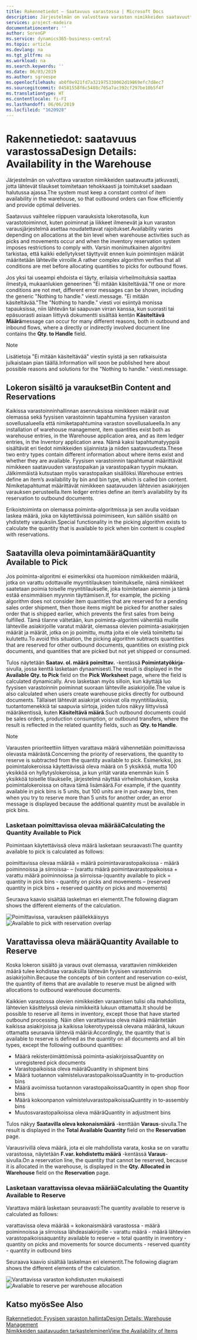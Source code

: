 ```yaml
---
title: Rakennetiedot – Saatavuus varastossa | Microsoft Docs
description: Järjestelmän on valvottava varaston nimikkeiden saatavuutta jatkuvasti, jotta lähtevät tilaukset toimitetaan tehokkaasti ja toimitukset saadaan halutussa ajassa.
services: project-madeira
documentationcenter: ''
author: SorenGP
ms.service: dynamics365-business-central
ms.topic: article
ms.devlang: na
ms.tgt_pltfrm: na
ms.workload: na
ms.search.keywords: ''
ms.date: 06/03/2019
ms.author: sgroespe
ms.openlocfilehash: ab0f0e921fd7a321975330062d19869efc7d8ec7
ms.sourcegitcommit: 04581558f6c5488c705a7ac392cf297be10b5f4f
ms.translationtype: HT
ms.contentlocale: fi-FI
ms.lasthandoff: 06/06/2019
ms.locfileid: "1620928"
---
```

# <a name="design-details-availability-in-the-warehouse"></a><span data-ttu-id="7b3a3-103">Rakennetiedot: saatavuus varastossa</span><span class="sxs-lookup"><span data-stu-id="7b3a3-103">Design Details: Availability in the Warehouse</span></span>
<span data-ttu-id="7b3a3-104">Järjestelmän on valvottava varaston nimikkeiden saatavuutta jatkuvasti, jotta lähtevät tilaukset toimitetaan tehokkaasti ja toimitukset saadaan halutussa ajassa.</span><span class="sxs-lookup"><span data-stu-id="7b3a3-104">The system must keep a constant control of item availability in the warehouse, so that outbound orders can flow efficiently and provide optimal deliveries.</span></span>  

<span data-ttu-id="7b3a3-105">Saatavuus vaihtelee riippuen varauksista lokerotasolla, kun varastotoiminnot, kuten poiminnat ja liikkeet ilmenevät ja kun varaston varausjärjestelmä asettaa noudatettavat rajoitukset.</span><span class="sxs-lookup"><span data-stu-id="7b3a3-105">Availability varies depending on allocations at the bin level when warehouse activities such as picks and movements occur and when the inventory reservation system imposes restrictions to comply with.</span></span> <span data-ttu-id="7b3a3-106">Varsin monimutkainen algoritmi tarkistaa, että kaikki edellytykset täyttyvät ennen kuin poimintojen määrät määritetään lähteville virroille.</span><span class="sxs-lookup"><span data-stu-id="7b3a3-106">A rather complex algorithm verifies that all conditions are met before allocating quantities to picks for outbound flows.</span></span>

<span data-ttu-id="7b3a3-107">Jos yksi tai useampi ehdoista ei täyty, erilaisia virheilmoituksia saattaa ilmestyä, mukaanlukien geneerinen "Ei mitään käsiteltävää."</span><span class="sxs-lookup"><span data-stu-id="7b3a3-107">If one or more conditions are not met, different error messages can be shown, including the generic "Nothing to handle."</span></span> <span data-ttu-id="7b3a3-108">viesti.</span><span class="sxs-lookup"><span data-stu-id="7b3a3-108">message.</span></span> <span data-ttu-id="7b3a3-109">"Ei mitään käsiteltävää."</span><span class="sxs-lookup"><span data-stu-id="7b3a3-109">The "Nothing to handle."</span></span> <span data-ttu-id="7b3a3-110">viesti voi esiintyä monissa tapauksissa, niin lähtevän tai saapuvan virran kanssa, kun suorasti tai epäsuorasti asiaan liittyvä dokumentti sisältää kentän **Käsiteltävä Määrä**</span><span class="sxs-lookup"><span data-stu-id="7b3a3-110">message can occur for many different reasons, both in outbound and inbound flows, where a directly or indirectly involved document line contains the **Qty. to Handle** field.</span></span>

> [!NOTE]
> <span data-ttu-id="7b3a3-111">Lisätietoja "Ei mitään käsiteltävää" viestin syistä ja sen ratkaisuista julkaistaan pian täällä.</span><span class="sxs-lookup"><span data-stu-id="7b3a3-111">Information will soon be published here about possible reasons and solutions for the "Nothing to handle."</span></span> <span data-ttu-id="7b3a3-112">viesti.</span><span class="sxs-lookup"><span data-stu-id="7b3a3-112">message.</span></span>

## <a name="bin-content-and-reservations"></a><span data-ttu-id="7b3a3-113">Lokeron sisältö ja varaukset</span><span class="sxs-lookup"><span data-stu-id="7b3a3-113">Bin Content and Reservations</span></span>  
 <span data-ttu-id="7b3a3-114">Kaikissa varastoinninhallinnan asennuksissa nimikkeen määrät ovat olemassa sekä fyysisen varastoinnin tapahtumina fyysisen varaston sovellusalueella että nimiketapahtumina varaston sovellusalueella.</span><span class="sxs-lookup"><span data-stu-id="7b3a3-114">In any installation of warehouse management, item quantities exist both as warehouse entries, in the Warehouse application area, and as item ledger entries, in the Inventory application area.</span></span> <span data-ttu-id="7b3a3-115">Nämä kaksi tapahtumatyyppiä sisältävät eri tiedot nimikkeiden sijainnista ja niiden saatavuudesta.</span><span class="sxs-lookup"><span data-stu-id="7b3a3-115">These two entry types contain different information about where items exist and whether they are available.</span></span> <span data-ttu-id="7b3a3-116">Fyysisen varastoinnin tapahtumat määrittävät nimikkeen saatavuuden varastopaikan ja varastopaikan tyypin mukaan. Jälkimmäistä kutsutaan myös varastopaikan sisällöksi.</span><span class="sxs-lookup"><span data-stu-id="7b3a3-116">Warehouse entries define an item’s availability by bin and bin type, which is called bin content.</span></span> <span data-ttu-id="7b3a3-117">Nimiketapahtumat määrittävät nimikkeen saatavuuden lähtevien asiakirjojen varauksen perusteella.</span><span class="sxs-lookup"><span data-stu-id="7b3a3-117">Item ledger entries define an item’s availability by its reservation to outbound documents.</span></span>  

 <span data-ttu-id="7b3a3-118">Erikoistoiminta on olemassa poiminta-algoritmissa ja sen avulla voidaan laskea määrä, joka on käytettävissä poimimiseen, kun säiliön sisältö on yhdistetty varauksiin.</span><span class="sxs-lookup"><span data-stu-id="7b3a3-118">Special functionality in the picking algorithm exists to calculate the quantity that is available to pick when bin content is coupled with reservations.</span></span>  

## <a name="quantity-available-to-pick"></a><span data-ttu-id="7b3a3-119">Saatavilla oleva poimintamäärä</span><span class="sxs-lookup"><span data-stu-id="7b3a3-119">Quantity Available to Pick</span></span>  
 <span data-ttu-id="7b3a3-120">Jos poiminta-algoritmi ei esimerkiksi ota huomioon nimikkeiden määriä, jotka on varattu odottavalle myyntitilauksen toimitukselle, nämä nimikkeet saatetaan poimia toiselle myyntitilaukselle, joka toimitetaan aiemmin ja tämä estää ensimmäisen myynnin täyttämisen.</span><span class="sxs-lookup"><span data-stu-id="7b3a3-120">If, for example, the picking algorithm does not consider item quantities that are reserved for a pending sales order shipment, then those items might be picked for another sales order that is shipped earlier, which prevents the first sales from being fulfilled.</span></span> <span data-ttu-id="7b3a3-121">Tämä tilanne vältetään, kun poiminta-algoritmi vähentää muille lähteville asiakirjoille varatut määrät, olemassa olevien poiminta-asiakirjojen määrät ja määrät, jotka on jo poimittu, mutta joita ei ole vielä toimitettu tai kulutettu.</span><span class="sxs-lookup"><span data-stu-id="7b3a3-121">To avoid this situation, the picking algorithm subtracts quantities that are reserved for other outbound documents, quantities on existing pick documents, and quantities that are picked but not yet shipped or consumed.</span></span>  

 <span data-ttu-id="7b3a3-122">Tulos näytetään **Saatav. ol. määrä poimittav.** -kentässä **Poimintatyökirja**-sivulla, jossa kenttä lasketaan dynaamisesti.</span><span class="sxs-lookup"><span data-stu-id="7b3a3-122">The result is displayed in the **Available Qty. to Pick** field on the **Pick Worksheet** page, where the field is calculated dynamically.</span></span> <span data-ttu-id="7b3a3-123">Arvo lasketaan myös silloin, kun käyttäjä luo fyysisen varastoinnin poiminnat suoraan lähteville asiakirjoille.</span><span class="sxs-lookup"><span data-stu-id="7b3a3-123">The value is also calculated when users create warehouse picks directly for outbound documents.</span></span> <span data-ttu-id="7b3a3-124">Tällaiset lähtevät asiakirjat voisivat olla myyntitilauksia, tuotantomenekkiä tai saapuvia siirtoja, joiden tulos näkyy liittyvissä määräkentissä, kuten **Käsiteltävä määrä**.</span><span class="sxs-lookup"><span data-stu-id="7b3a3-124">Such outbound documents could be sales orders, production consumption, or outbound transfers, where the result is reflected in the related quantity fields, such as **Qty. to Handle**.</span></span>  

> [!NOTE]  
>  <span data-ttu-id="7b3a3-125">Varausten prioriteettiin liittyen varattava määrä vähennetään poimittavissa olevasta määrästä.</span><span class="sxs-lookup"><span data-stu-id="7b3a3-125">Concerning the priority of reservations, the quantity to reserve is subtracted from the quantity available to pick.</span></span> <span data-ttu-id="7b3a3-126">Esimerkiksi, jos poimintalokeroissa käytettävissä oleva määrä on 5 yksikköä, mutta 100 yksikköä on hyllytyslokeroissa, ja kun yrität varata enemmän kuin 5 yksikköä toiselle tilaukselle, järjestelmä näyttää virheilmoituksen, koska poimintalokeroissa on oltava tämä lisämäärä.</span><span class="sxs-lookup"><span data-stu-id="7b3a3-126">For example, if the quantity available in pick bins is 5 units, but 100 units are in put-away bins, then when you try to reserve more than 5 units for another order, an error message is displayed because the additional quantity must be available in pick bins.</span></span>  

### <a name="calculating-the-quantity-available-to-pick"></a><span data-ttu-id="7b3a3-127">Lasketaan poimittavissa olevaa määrää</span><span class="sxs-lookup"><span data-stu-id="7b3a3-127">Calculating the Quantity Available to Pick</span></span>  
 <span data-ttu-id="7b3a3-128">Poimintaan käytettävissä oleva määrä lasketaan seuraavasti:</span><span class="sxs-lookup"><span data-stu-id="7b3a3-128">The quantity available to pick is calculated as follows:</span></span>  

 <span data-ttu-id="7b3a3-129">poimittavissa olevaa määrää = määrä poimintavarastopaikoissa - määrä poiminnoissa ja siirroissa- – (varattu määrä poimintavarastopaikoissa + varattu määrä poiminnoissa ja siirroissa-)</span><span class="sxs-lookup"><span data-stu-id="7b3a3-129">quantity available to pick = quantity in pick bins - quantity on picks and movements – (reserved quantity in pick bins + reserved quantity on picks and movements)</span></span>  

 <span data-ttu-id="7b3a3-130">Seuraava kaavio sisältää laskelman eri elementit.</span><span class="sxs-lookup"><span data-stu-id="7b3a3-130">The following diagram shows the different elements of the calculation.</span></span>  

 <span data-ttu-id="7b3a3-131">![Poimittavissa, varauksen päällekkäisyys](media/design_details_warehouse_management_availability_2.png "Poimittavissa, varauksen päällekkäisyys")</span><span class="sxs-lookup"><span data-stu-id="7b3a3-131">![Available to pick with reservation overlap](media/design_details_warehouse_management_availability_2.png "Available to pick with reservation overlap")</span></span>  

## <a name="quantity-available-to-reserve"></a><span data-ttu-id="7b3a3-132">Varattavissa oleva määrä</span><span class="sxs-lookup"><span data-stu-id="7b3a3-132">Quantity Available to Reserve</span></span>  
 <span data-ttu-id="7b3a3-133">Koska lokeron sisältö ja varaus ovat olemassa, varattavien nimikkeiden määrä tulee kohdistaa varauksilla lähtevän fyysisen varastoinnin asiakirjoihin.</span><span class="sxs-lookup"><span data-stu-id="7b3a3-133">Because the concepts of bin content and reservation co-exist, the quantity of items that are available to reserve must be aligned with allocations to outbound warehouse documents.</span></span>  

 <span data-ttu-id="7b3a3-134">Kaikkien varastossa olevien nimikkeiden varaamisen tulisi olla mahdollista, lähtevien käsittelyssä olevia nimikkeitä lukuun ottamatta.</span><span class="sxs-lookup"><span data-stu-id="7b3a3-134">It should be possible to reserve all items in inventory, except those that have started outbound processing.</span></span> <span data-ttu-id="7b3a3-135">Näin ollen varattavissa oleva määrä määritetään kaikissa asiakirjoissa ja kaikissa lokerotyypeissä olevana määränä, lukuun ottamatta seuraavia lähteviä määriä:</span><span class="sxs-lookup"><span data-stu-id="7b3a3-135">Accordingly, the quantity that is available to reserve is defined as the quantity on all documents and all bin types, except the following outbound quantities:</span></span>  

-   <span data-ttu-id="7b3a3-136">Määrä rekisteröimättömissä poiminta-asiakirjoissa</span><span class="sxs-lookup"><span data-stu-id="7b3a3-136">Quantity on unregistered pick documents</span></span>  
-   <span data-ttu-id="7b3a3-137">Varastopaikoissa oleva määrä</span><span class="sxs-lookup"><span data-stu-id="7b3a3-137">Quantity in shipment bins</span></span>  
-   <span data-ttu-id="7b3a3-138">Määrä tuotannon valmisteluvarastopaikoissa</span><span class="sxs-lookup"><span data-stu-id="7b3a3-138">Quantity in to-production bins</span></span>  
-   <span data-ttu-id="7b3a3-139">Määrä avoimissa tuotannon varastopaikoissa</span><span class="sxs-lookup"><span data-stu-id="7b3a3-139">Quantity in open shop floor bins</span></span>  
-   <span data-ttu-id="7b3a3-140">Määrä kokoonpanon valmisteluvarastopaikoissa</span><span class="sxs-lookup"><span data-stu-id="7b3a3-140">Quantity in to-assembly bins</span></span>  
-   <span data-ttu-id="7b3a3-141">Muutosvarastopaikoissa oleva määrä</span><span class="sxs-lookup"><span data-stu-id="7b3a3-141">Quantity in adjustment bins</span></span>  

 <span data-ttu-id="7b3a3-142">Tulos näkyy **Saatavilla oleva kokonaismäärä** -kenttään **Varaus**-sivulla.</span><span class="sxs-lookup"><span data-stu-id="7b3a3-142">The result is displayed in the **Total Available Quantity** field on the **Reservation** page.</span></span>  

 <span data-ttu-id="7b3a3-143">Varausrivillä oleva määrä, jota ei ole mahdollista varata, koska se on varattu varastossa, näytetään **F.var. kohdistettu määrä** -kentässä **Varaus**-sivulla.</span><span class="sxs-lookup"><span data-stu-id="7b3a3-143">On a reservation line, the quantity that cannot be reserved, because it is allocated in the warehouse, is displayed in the **Qty. Allocated in Warehouse** field on the **Reservation** page.</span></span>  

### <a name="calculating-the-quantity-available-to-reserve"></a><span data-ttu-id="7b3a3-144">Lasketaan varattavissa olevaa määrää</span><span class="sxs-lookup"><span data-stu-id="7b3a3-144">Calculating the Quantity Available to Reserve</span></span>  
 <span data-ttu-id="7b3a3-145">Varattava määrä lasketaan seuraavasti:</span><span class="sxs-lookup"><span data-stu-id="7b3a3-145">The quantity available to reserve is calculated as follows:</span></span>  

 <span data-ttu-id="7b3a3-146">varattavissa oleva määrää = kokonaismäärä varastossa - määrä poiminnoissa ja siirroissa lähdeasiakirjoille - varattu määrä - määrä lähtevien varastopaikoissa</span><span class="sxs-lookup"><span data-stu-id="7b3a3-146">quantity available to reserve = total quantity in inventory - quantity on picks and movements for source documents - reserved quantity - quantity in outbound bins</span></span>  

 <span data-ttu-id="7b3a3-147">Seuraava kaavio sisältää laskelman eri elementit.</span><span class="sxs-lookup"><span data-stu-id="7b3a3-147">The following diagram shows the different elements of the calculation.</span></span>  

 <span data-ttu-id="7b3a3-148">![Varattavissa varaston kohdistusten mukaisesti](media/design_details_warehouse_management_availability_3.png "Varattavissa varaston kohdistusten mukaisesti")</span><span class="sxs-lookup"><span data-stu-id="7b3a3-148">![Avaliable to reserve per warehouse allocation](media/design_details_warehouse_management_availability_3.png "Avaliable to reserve per warehouse allocation")</span></span>  

## <a name="see-also"></a><span data-ttu-id="7b3a3-149">Katso myös</span><span class="sxs-lookup"><span data-stu-id="7b3a3-149">See Also</span></span>  
 [<span data-ttu-id="7b3a3-150">Rakennetiedot: Fyysisen varaston hallinta</span><span class="sxs-lookup"><span data-stu-id="7b3a3-150">Design Details: Warehouse Management</span></span>](design-details-warehouse-management.md)  
 [<span data-ttu-id="7b3a3-151">Nimikkeiden saatavuuden tarkasteleminen</span><span class="sxs-lookup"><span data-stu-id="7b3a3-151">View the Availability of Items</span></span>](inventory-how-availability-overview.md)
